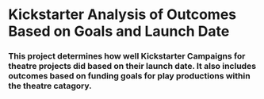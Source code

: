 # Kickstarter Analysis of Outcomes Based on Goals and Launch Date
### This project determines how well Kickstarter Campaigns for theatre projects did based on their launch date.  It also includes outcomes based on funding goals for play productions within the theatre catagory.
